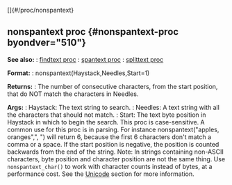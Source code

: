 []{#/proc/nonspantext}
  ## nonspantext proc {#nonspantext-proc byondver="510"}
  **See also:**
  :   [findtext proc](ref/proc/findtext)
  :   [spantext proc](ref/proc/spantext)
  :   [splittext proc](ref/proc/splittext)
  <!-- -->
  **Format:**
  :   nonspantext(Haystack,Needles,Start=1)
  <!-- -->
  **Returns:**
  :   The number of consecutive characters, from the start position, that
      do NOT match the characters in Needles.
  <!-- -->
  **Args:**
  :   Haystack: The text string to search.
  :   Needles: A text string with all the characters that should not
      match.
  :   Start: The text byte position in Haystack in which to begin the
      search.
  This proc is case-sensitive. A common use for this proc is in parsing.
  For instance nonspantext(\"apples, oranges\",\", \") will return 6,
  because the first 6 characters don\'t match a comma or a space.
  If the start position is negative, the position is counted backwards
  from the end of the string.
  Note: In strings containing non-ASCII characters, byte position and
  character position are not the same thing. Use `nonspantext_char()` to
  work with character counts instead of bytes, at a performance cost. See
  the [Unicode](ref/%7Bnotes%7D/Unicode) section for more information.